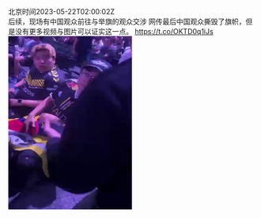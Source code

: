 北京时间2023-05-22T02:00:02Z<br>后续，现场有中国观众前往与举旗的观众交涉
网传最后中国观众撕毁了旗帜，但是没有更多视频与图片可以证实这一点。 https://t.co/OKTD0q1iJs<br><img src='/temp/video/2023/u-Month-5/d-Day-22/whyyoutouzhele/1660344713537372161_0.jpg' width='250' height='350'><br><br>